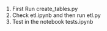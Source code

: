 1. First Run create_tables.py
2. Check etl.ipynb and then run etl.py
3. Test in the notebook tests.ipynb

